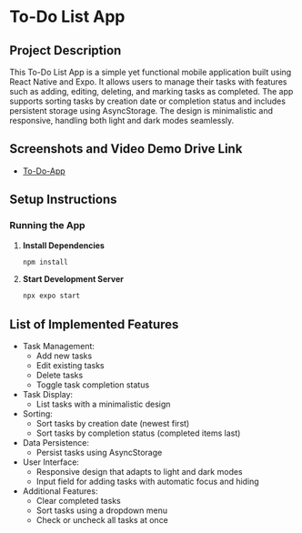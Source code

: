 # To-Do List App

## Project Description

This To-Do List App is a simple yet functional mobile application built using React Native and Expo. It allows users to manage their tasks with features such as adding, editing, deleting, and marking tasks as completed. The app supports sorting tasks by creation date or completion status and includes persistent storage using AsyncStorage. The design is minimalistic and responsive, handling both light and dark modes seamlessly.

## Screenshots and Video Demo Drive Link

- [To-Do-App](https://drive.google.com/drive/folders/1-10hrsUHUz0mbI9n_dgOoeLuG2wCjlh0?usp=sharing)

## Setup Instructions

### Running the App

1. **Install Dependencies**

   ```bash
   npm install
   ```
2. **Start Development Server**

   ```bash
   npx expo start
   ```

## List of Implemented Features
- Task Management:
   - Add new tasks
   - Edit existing tasks
   - Delete tasks
   - Toggle task completion status
- Task Display:
   - List tasks with a minimalistic design
- Sorting:
   - Sort tasks by creation date (newest first)
   - Sort tasks by completion status (completed items last)
- Data Persistence:
   - Persist tasks using AsyncStorage
- User Interface:
   - Responsive design that adapts to light and dark modes
   - Input field for adding tasks with automatic focus and hiding
- Additional Features:
   - Clear completed tasks
   - Sort tasks using a dropdown menu
   - Check or uncheck all tasks at once